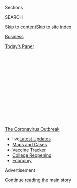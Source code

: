 <div id="app">

<div>

<div>

<div>

<div class="NYTAppHideMasthead css-1q2w90k e1suatyy0">

<div class="section css-ui9rw0 e1suatyy2">

<div class="css-eph4ug er09x8g0">

<div class="css-6n7j50">

</div>

<span class="css-1dv1kvn">Sections</span>

<div class="css-10488qs">

<span class="css-1dv1kvn">SEARCH</span>

</div>

[Skip to content](#site-content)[Skip to site
index](#site-index)

</div>

<div id="masthead-section-label" class="css-1wr3we4 eaxe0e00">

[Business](https://www.nytimes.com/section/business)

</div>

<div class="css-10698na e1huz5gh0">

</div>

</div>

<div id="masthead-bar-one" class="section hasLinks css-15hmgas e1csuq9d3">

<div class="css-uqyvli e1csuq9d0">

</div>

<div class="css-1uqjmks e1csuq9d1">

</div>

<div class="css-9e9ivx">

[](https://myaccount.nytimes.com/auth/login?response_type=cookie&client_id=vi)

</div>

<div class="css-1bvtpon e1csuq9d2">

[Today’s
Paper](https://www.nytimes.com/section/todayspaper)

</div>

</div>

</div>

</div>

<div data-aria-hidden="false">

<div id="site-content" data-role="main">

<div>

<div class="css-1aor85t" style="opacity:0.000000001;z-index:-1;visibility:hidden">

<div class="css-1hqnpie">

<div class="css-epjblv">

<span class="css-17xtcya">[Business](/section/business)</span><span class="css-x15j1o">|</span><span class="css-fwqvlz">The
United States Is Reopening Many of the Wrong
Schools</span>

</div>

<div class="css-k008qs">

<div class="css-1iwv8en">

<span class="css-18z7m18"></span>

<div>

</div>

</div>

<span class="css-1n6z4y">https://nyti.ms/2XqI8TE</span>

<div class="css-1705lsu">

<div class="css-4xjgmj">

<div class="css-4skfbu" data-role="toolbar" data-aria-label="Social Media Share buttons, Save button, and Comments Panel with current comment count" data-testid="share-tools">

  - 
  - 
  - 
  - 
    
    <div class="css-6n7j50">
    
    </div>

  - 

</div>

</div>

</div>

</div>

</div>

</div>

<div id="NYT_TOP_BANNER_REGION" class="css-13pd83m">

<div>

<div id="styln-prism-menu-1592847958612" class="section interactive-content interactive-size-medium css-1edisqu">

<div class="css-17ih8de interactive-body">

<div id="scroll-container" class="css-1gj85ro">

[<span class="styln-title-wrap"><span class="css-1pje3qr">The
Coronavirus</span><span class="css-1pje3qr">
Outbreak</span></span>](https://www.nytimes.com/news-event/coronavirus?action=click&pgtype=Article&state=default&region=TOP_BANNER&context=storylines_menu)

  - <span class="css-kqxiym" data-emphasize="true">live</span>[Latest
    Updates](https://www.nytimes.com/2020/08/03/world/coronavirus-covid-19.html?action=click&pgtype=Article&state=default&region=TOP_BANNER&context=storylines_menu)
  - [Maps and
    Cases](https://www.nytimes.com/interactive/2020/us/coronavirus-us-cases.html?action=click&pgtype=Article&state=default&region=TOP_BANNER&context=storylines_menu)
  - [Vaccine
    Tracker](https://www.nytimes.com/interactive/2020/science/coronavirus-vaccine-tracker.html?action=click&pgtype=Article&state=default&region=TOP_BANNER&context=storylines_menu)
  - [College
    Reopening](https://www.nytimes.com/2020/08/02/us/covid-college-reopening.html?action=click&pgtype=Article&state=default&region=TOP_BANNER&context=storylines_menu)
  - [Economy](https://www.nytimes.com/live/2020/08/03/business/stock-market-today-coronavirus?action=click&pgtype=Article&state=default&region=TOP_BANNER&context=storylines_menu)

</div>

</div>

</div>

</div>

</div>

<div id="top-wrapper" class="css-1sy8kpn">

<div id="top-slug" class="css-l9onyx">

Advertisement

</div>

[Continue reading the main
story](#after-top)

<div class="ad top-wrapper" style="text-align:center;height:100%;display:block;min-height:250px">

<div id="top" class="place-ad" data-position="top" data-size-key="top">

</div>

</div>

<div id="after-top">

</div>

</div>

<div>

<div id="sponsor-wrapper" class="css-1hyfx7x">

<div id="sponsor-slug" class="css-19vbshk">

Supported by

</div>

[Continue reading the main
story](#after-sponsor)

<div id="sponsor" class="ad sponsor-wrapper" style="text-align:center;height:100%;display:block">

</div>

<div id="after-sponsor">

</div>

</div>

<div class="css-186x18t">

economic View

</div>

<div class="css-1vkm6nb ehdk2mb0">

# The United States Is Reopening Many of the Wrong Schools

</div>

When it is safe enough to return to school, young children would benefit
the most. Yet financial pressures are pushing colleges to reopen most
rapidly, an economist says.

<div class="css-79elbk" data-testid="photoviewer-wrapper">

<div class="css-z3e15g" data-testid="photoviewer-wrapper-hidden">

</div>

<div class="css-1a48zt4 ehw59r15" data-testid="photoviewer-children">

![<span class="css-16f3y1r e13ogyst0" data-aria-hidden="true">An
elementary school in the Bronx closed in April because of the virus. New
York City schools are expected to reopen in the fall with hybrid
learning.</span><span class="css-cnj6d5 e1z0qqy90" itemprop="copyrightHolder"><span class="css-1ly73wi e1tej78p0">Credit...</span><span><span>Victor
J. Blue for The New York
Times</span></span></span>](https://static01.nyt.com/images/2020/08/03/business/03Virus-View-01/merlin_171513666_77afb6d2-fcff-4e60-afd1-d509f326d13a-articleLarge.jpg?quality=75&auto=webp&disable=upscale)

</div>

</div>

<div class="css-18e8msd">

<div class="css-vp77d3 epjyd6m0">

<div class="css-1baulvz">

By <span class="css-1baulvz last-byline" itemprop="name">Susan
Dynarski</span>

</div>

</div>

  - 
    
    <div class="css-ld3wwf e16638kd2">
    
    Aug. 3,
    2020
    
    </div>

  - 
    
    <div class="css-4xjgmj">
    
    <div class="css-d8bdto" data-role="toolbar" data-aria-label="Social Media Share buttons, Save button, and Comments Panel with current comment count" data-testid="share-tools">
    
      - 
      - 
      - 
      - 
        
        <div class="css-6n7j50">
        
        </div>
    
      - 
    
    </div>
    
    </div>

</div>

</div>

<div class="section meteredContent css-1r7ky0e" name="articleBody" itemprop="articleBody">

<div class="css-1fanzo5 StoryBodyCompanionColumn">

<div class="css-53u6y8">

With [coronavirus cases](https://www.nytimes.com/news-event/coronavirus)
spiking in [dozens of
states](https://www.nytimes.com/interactive/2020/07/09/us/coronavirus-cases-reopening-trends.html),
the prospect of anything resembling a normal school year is fading fast.

[Schools can’t safely
reopen](https://www.nytimes.com/2020/08/03/us/school-closing-coronavirus.html)
if infections are [exploding in the
communities](https://www.nytimes.com/interactive/2020/07/31/us/coronavirus-school-reopening-risk.html)
they serve.

But in regions where the pandemic appears to be under control, it is
most important to get the youngest children back into school buildings,
to stop the alarming slide in their learning. Older students, especially
those in college, are better equipped to cope with the difficulties of
online education.

That is the broad consensus among experts on back-to-school priorities.
But, as things stand now, much of the United States is preparing to do
exactly the opposite.

In many towns, college students are more likely than kindergartners to
return to school for in-person instruction. An example is my home of Ann
Arbor, Mich., where schoolchildren will be learning completely online
and university students will be attending at least some classes in
person.

</div>

</div>

<div class="css-1fanzo5 StoryBodyCompanionColumn">

<div class="css-53u6y8">

Fifteen of the [20 largest school
districts](https://www.edweek.org/ew/section/multimedia/school-districts-reopening-plans-a-snapshot.html)
are expected to be teaching fully online in the fall, according to data
collected by Education Week, a trade publication focused on education.
By contrast, among colleges, the pattern is reversed.
[Just 128](https://collegecrisis.shinyapps.io/dashboard/) — roughly 4
percent — of the nation’s thousands of colleges have announced plans to
hold classes solely online, according to data gathered by Davidson
College.

There are plenty of exceptions. At the elementary and secondary levels,
major school districts like [Hillsborough, Fla. (which includes Tampa)
and
Dallas](https://www.edweek.org/ew/section/multimedia/school-districts-reopening-plans-a-snapshot.html)
are planning to have students attend classes in person. New York City,
which has the nation’s largest school system, is trying to [have it both
ways](https://www.schools.nyc.gov/school-year-20-21/return-to-school-2020/welcome-to-the-2020-2021-school-year),
by having students split their learning between the classroom and the
home.

The Boston campus of the University of Massachusetts plans to [shift
classes completely
online](https://www.masslive.com/news/2020/07/here-are-the-fall-reopening-plans-for-the-25-largest-colleges-in-mass.html),
as do several of Harvard’s graduate programs. But most colleges are
welcoming students back to campus this fall, while enormous public
school districts like [Los Angeles
Unified](https://achieve.lausd.net/site/default.aspx?PageType=3&DomainID=4&ModuleInstanceID=4466&ViewID=6446EE88-D30C-497E-9316-3F8874B3E108&RenderLoc=0&FlexDataID=91406&PageID=1)
and [Philadelphia](https://www.philasd.org/coronavirus/schoolstart2020/)
are expected to have no children in their
buildings.

<div id="NYT_MAIN_CONTENT_1_REGION" class="css-9tf9ac">

<div>

<div id="styln-covid-updates-markets" class="section interactive-content interactive-size-medium css-1ftcdic">

<div class="css-17ih8de interactive-body">

<div id="styln-briefing-block">

<div class="briefing-block-header-section">

# [Latest Updates: Economy](https://www.nytimes.com/live/2020/08/03/business/stock-market-today-coronavirus?action=click&pgtype=Article&state=default&region=MAIN_CONTENT_1&context=storylines_live_updates)

</div>

<div class="briefing-block-lb-items">

<div class="briefing-block-update-time">

[10h
ago](https://www.nytimes.com/live/2020/08/03/business/stock-market-today-coronavirus?action=click&pgtype=Article&state=default&region=MAIN_CONTENT_1&context=storylines_live_updates#the-chicago-fed-president-says-its-up-to-congress-to-save-the-economy)

</div>

<div>

[The Chicago Fed president says it’s up to Congress to save the
economy.](https://www.nytimes.com/live/2020/08/03/business/stock-market-today-coronavirus?action=click&pgtype=Article&state=default&region=MAIN_CONTENT_1&context=storylines_live_updates#the-chicago-fed-president-says-its-up-to-congress-to-save-the-economy)

</div>

<div class="briefing-block-update-time">

[10h
ago](https://www.nytimes.com/live/2020/08/03/business/stock-market-today-coronavirus?action=click&pgtype=Article&state=default&region=MAIN_CONTENT_1&context=storylines_live_updates#faa-says-boeing-has-effectively-mitigated-defects-in-the-737-max)

</div>

<div>

[F.A.A. says Boeing has ‘effectively mitigated’ defects in the 737
Max.](https://www.nytimes.com/live/2020/08/03/business/stock-market-today-coronavirus?action=click&pgtype=Article&state=default&region=MAIN_CONTENT_1&context=storylines_live_updates#faa-says-boeing-has-effectively-mitigated-defects-in-the-737-max)

</div>

<div class="briefing-block-update-time">

[13h
ago](https://www.nytimes.com/live/2020/08/03/business/stock-market-today-coronavirus?action=click&pgtype=Article&state=default&region=MAIN_CONTENT_1&context=storylines_live_updates#small-businesses-got-emergency-loans-but-not-what-they-expected)

</div>

<div>

[Small businesses got emergency loans, but not what they
expected.](https://www.nytimes.com/live/2020/08/03/business/stock-market-today-coronavirus?action=click&pgtype=Article&state=default&region=MAIN_CONTENT_1&context=storylines_live_updates#small-businesses-got-emergency-loans-but-not-what-they-expected)

</div>

</div>

<div class="briefing-block-footer">

<div class="briefing-block-footer-meta">

[See more
updates](https://www.nytimes.com/live/2020/08/03/business/stock-market-today-coronavirus?action=click&pgtype=Article&state=default&region=MAIN_CONTENT_1&context=storylines_live_updates)

</div>

<div class="briefing-block-briefinglinks">

<span>More live coverage:</span>
[Global](https://www.nytimes.com/2020/08/03/world/coronavirus-covid-19.html?action=click&pgtype=Article&state=default&region=MAIN_CONTENT_1&context=storylines_live_updates)

</div>

</div>

</div>

</div>

</div>

</div>

</div>

A broad group of educators and health experts argue that young children
should be the first back in classrooms, partly because if a child
doesn’t learn to read, write and handle numbers early in primary
school, she or he may struggle for the rest of her or his life. And as a
practical matter, many young children can’t log themselves onto a
computer and learn independently, as university students can.

The educational needs of young children have economic implications. When
children learn at home, they need adults nearby to assist them. Affluent
families can afford to hire a nanny to supervise their children during
the school day, but most people cannot.

</div>

</div>

<div class="css-1fanzo5 StoryBodyCompanionColumn">

<div class="css-53u6y8">

Sometimes older siblings will help younger ones, which can interrupt
their own learning. But a lot of parents will have no option but to give
up work to watch their kids, which will hamper the economic recovery and
aggravate inequality in wealth and income. The economic case for getting
young children back to school first is therefore very strong.

But just because something makes sense, doesn’t mean it automatically
happens.

For colleges, competition for tuition dollars is pushing them to take
outsize risks to get students back on campus, while for public school
districts, inadequate funding — combined with the failure of government
to curb the coronavirus — is keeping them from getting children safely
back into school buildings.

Consider the plight of some American colleges. Most rely on tuition to
survive, though some schools have other revenue streams: Public
institutions get financial support [from their
states](https://research.collegeboard.org/trends/college-pricing/figures-tables/total-and-student-state-and-local-funding-and-public-enrollment-over-time)
and a [relatively small
number](https://research.collegeboard.org/pdf/2019-trendsincp-fig-19.pdf)
of private schools have enormous endowments that generate substantial
income.

Colleges without deep pockets — those that rely most heavily on tuition
— are at the greatest risk of extinction in this pandemic.

Many college administrators rightly fear they will lose students to
their competitors if they don’t hold out the promise of in-person
classes — which means opening their campuses. This creates what, in
economics, we call an immense coordination problem. The first colleges
to announce that they are teaching entirely online will risk a plunge in
enrollment and tuition revenue, so relatively few have been willing to
do so.

</div>

</div>

<div class="css-79elbk" data-testid="photoviewer-wrapper">

<div class="css-z3e15g" data-testid="photoviewer-wrapper-hidden">

</div>

<div class="css-1a48zt4 ehw59r15" data-testid="photoviewer-children">

![<span class="css-16f3y1r e13ogyst0" data-aria-hidden="true">The
University of California, Berkeley announced in late July that it would
be operating completely
online.</span><span class="css-cnj6d5 e1z0qqy90" itemprop="copyrightHolder"><span class="css-1ly73wi e1tej78p0">Credit...</span><span>Jeff
Chiu/Associated
Press</span></span>](https://static01.nyt.com/images/2020/08/03/business/03Virus-View-02/merlin_170388108_9f877d20-218d-4f55-83f5-b730f9c1cc4d-articleLarge.jpg?quality=75&auto=webp&disable=upscale)

</div>

</div>

<div class="css-1fanzo5 StoryBodyCompanionColumn">

<div class="css-53u6y8">

The colleges that have bucked this trend tend not to face strong
competitive pressures. In California, the chancellor of the large,
statewide community college system recommended in May that these schools
should [go
online](https://www.cbs8.com/article/news/local/california/california-community-college-chancellor-endorses-going-online-only-this-fall/509-bab87578-c4be-4f25-bce7-58bdecf57c90).
This was a logical move, from an economic standpoint, because students
tend to choose the community college closest to their home, and that
reduces competition — Each college has market power in its area. A
community college in San Diego doesn’t worry about its students
decamping to a school in San Francisco.

</div>

</div>

<div class="css-1fanzo5 StoryBodyCompanionColumn">

<div class="css-53u6y8">

Two community college in Los Angeles might compete with each other,
however. But because the community colleges are part of a unified
system, [they can act in
concert](https://edsource.org/2020/some-california-colleges-decide-to-offer-all-fall-classes-online/630660)
and are not driven to risk the public health in order to compete for
students who prefer learning in person.

In contrast, the elite University of California campuses like Berkeley
and [Los Angeles](https://www.ucla.edu/) operate in a highly competitive
environment, vying with each other (and with top private colleges) for
the best students in the world.

Perhaps that’s why the University of California schools held out the
prospect of in-person classes [long after the community
colleges](https://www.sacbee.com/news/politics-government/capitol-alert/article244116777.html).
The University of California, Berkeley only [announced in late
July](https://www.berkeleyside.com/2020/07/21/uc-berkeley-online-covid-19-fall-semester)
that it would be operating completely online, while U.C.L.A. [revealed
in
mid-June](https://newsroom.ucla.edu/releases/preparations-for-the-2020-21-academic-year)
that it was planning to teach just about one-fifth of its classes in
person or in a hybrid format.

If competition for students is preventing many colleges from making
choices that would benefit the public, constrained public revenue
streams are behind the existential challenge for schools that educate
younger students.

Because of the crisis, budgets are being slashed just as costs are
rising. Schools that hope to reopen safely need a steady supply of masks
and sanitizer; upgraded ventilation systems; more school buses and
drivers; a robust system of testing and tracing; and lots of extra real
estate for social distancing. But the tax revenues that fund schools are
drying up in the economic downturn. Elementary and secondary schools
typically [eat up 22
percent](https://www.pgpf.org/blog/2020/07/pandemic-budget-crunch-could-force-states-to-slash-social-services-education-police-budgets-and-more)
of state and local budgets. Across the United States, state and local
governments could face shortfalls this year [estimated to total more
than $700
billion](https://www.forbes.com/sites/lizfarmer/2020/07/14/trump-cant-withhold-education-funding-but-schools-could-face-a-funding-crisis-anyway/#_blank).
And [nearly every state has a balanced budget
requirement](https://www.pgpf.org/blog/2020/07/pandemic-budget-crunch-could-force-states-to-slash-social-services-education-police-budgets-and-more)
that precludes using borrowing to get through this crunch.

Without extensive investment in safety measures, virus outbreaks will
most likely close any school that opens its doors. And with Congress
headed toward its August vacation, it’s unlikely that fresh funds will
start flowing to local schools soon. In this environment, it is not
surprising that many districts are deciding not to reopen classrooms,
and that many teachers are [protesting when asked to
return](https://www.nytimes.com/2020/07/29/us/teacher-union-school-reopening-coronavirus.html?searchResultPosition=1).

The decisions of schools reverberate beyond the classroom, affecting the
broader economy. And, like the pandemic itself, the effects spill across
city and state lines, with the choices in one place constraining the
ability of businesses in another to survive. A pandemic is exactly the
type of interstate, multisector challenge that an active federal
government is built for.

</div>

</div>

<div class="css-1fanzo5 StoryBodyCompanionColumn">

<div class="css-53u6y8">

By now, in many places, it’s already too late to undertake the enormous
preparation needed to open classrooms to young children this fall. That
could change in the unlikely event of a big and immediate infusion of
federal funding.

This assumes, of course, that the government has succeeded in
suppressing the pandemic *outside* of schools. If the coronavirus is
raging unchecked through a region, no amount of funding can make it safe
for children to be in school.

Susan Dynarski is a professor of education, public policy and economics
at the University of Michigan. Follow her on Twitter @dynarski

</div>

</div>

<div>

</div>

</div>

<div>

</div>

<div>

</div>

<div>

</div>

<div>

<div id="bottom-wrapper" class="css-1ede5it">

<div id="bottom-slug" class="css-l9onyx">

Advertisement

</div>

[Continue reading the main
story](#after-bottom)

<div id="bottom" class="ad bottom-wrapper" style="text-align:center;height:100%;display:block;min-height:90px">

</div>

<div id="after-bottom">

</div>

</div>

</div>

</div>

</div>

## Site Index

<div>

</div>

## Site Information Navigation

  - [© <span>2020</span> <span>The New York Times
    Company</span>](https://help.nytimes.com/hc/en-us/articles/115014792127-Copyright-notice)

<!-- end list -->

  - [NYTCo](https://www.nytco.com/)
  - [Contact
    Us](https://help.nytimes.com/hc/en-us/articles/115015385887-Contact-Us)
  - [Work with us](https://www.nytco.com/careers/)
  - [Advertise](https://nytmediakit.com/)
  - [T Brand Studio](http://www.tbrandstudio.com/)
  - [Your Ad
    Choices](https://www.nytimes.com/privacy/cookie-policy#how-do-i-manage-trackers)
  - [Privacy](https://www.nytimes.com/privacy)
  - [Terms of
    Service](https://help.nytimes.com/hc/en-us/articles/115014893428-Terms-of-service)
  - [Terms of
    Sale](https://help.nytimes.com/hc/en-us/articles/115014893968-Terms-of-sale)
  - [Site
    Map](https://spiderbites.nytimes.com)
  - [Help](https://help.nytimes.com/hc/en-us)
  - [Subscriptions](https://www.nytimes.com/subscription?campaignId=37WXW)

</div>

</div>

</div>

</div>
